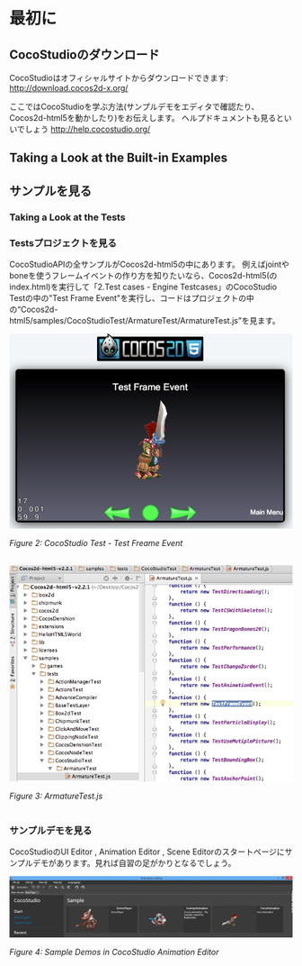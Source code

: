 # 最初に

## CocoStudioのダウンロード

CocoStudioはオフィシャルサイトからダウンロードできます: http://download.cocos2d-x.org/

ここではCocoStudioを学ぶ方法(サンプルデモをエディタで確認たり、Cocos2d-html5を動かしたり)をお伝えします。
ヘルプドキュメントも見るといいでしょう http://help.cocostudio.org/ 

## Taking a Look at the Built-in Examples
## サンプルを見る

### Taking a Look at the Tests
### Testsプロジェクトを見る

CocoStudioAPIの全サンプルがCocos2d-html5の中にあります。
例えばjointやboneを使うフレームイベントの作り方を知りたいなら、Cocos2d-html5(のindex.html)を実行して「2.Test cases - Engine Testcases」のCocoStudio Testの中の"Test Frame Event"を実行し、コードはプロジェクトの中の“Cocos2d-html5/samples/CocoStudioTest/ArmatureTest/ArmatureTest.js”を見ます。

![](res/test-freame-event.png)

*Figure 2: CocoStudio Test - Test Freame Event*<br></br>

![](res/armature-test.png)

*Figure 3: ArmatureTest.js*<br></br>

### サンプルデモを見る

CocoStudioのUI Editor , Animation Editor , Scene Editorのスタートページにサンプルデモがあります。見れば自習の足がかりとなるでしょう。

![](res/demos-animation-editor.png)

*Figure 4: Sample Demos in CocoStudio Animation Editor*<br></br>

